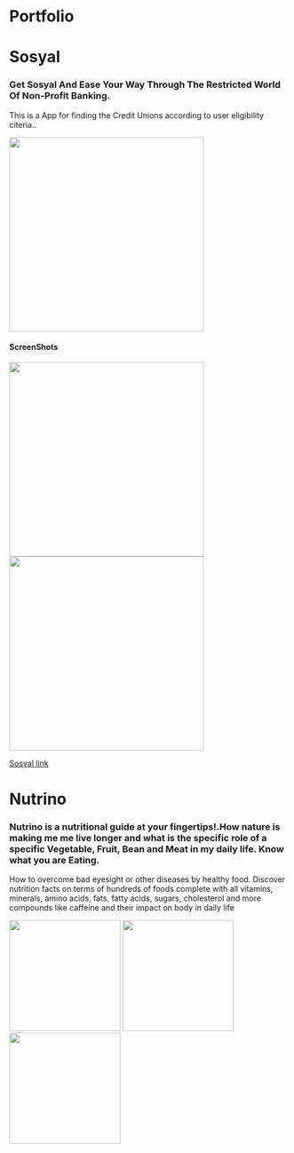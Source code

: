 # Portfolio


#                                                     Sosyal
### Get Sosyal And Ease Your Way Through The Restricted World Of Non-Profit Banking.

This is a App for finding the Credit Unions according to user eligibility citeria..
<p>
  <img src="https://user-images.githubusercontent.com/25749093/69793782-eb8b0f00-11ea-11ea-991c-4971e7acffe6.png" width="350" height="350"/>                                                                                                   
</p>

#### ScreenShots

<p float="left">
  <img src="https://user-images.githubusercontent.com/25749093/69799795-c5b73780-11f5-11ea-88bf-b4615cb2635d.jpeg" width="350" />
  <img src="https://user-images.githubusercontent.com/25749093/69798048-85a28580-11f2-11ea-8c7a-17049b767499.jpg" width="350" />                                                                                                                         
</p>

[Sosyal link](https://apps.apple.com/us/app/sosyal/id1487191572?ls=1)


# Nutrino
### Nutrino is a nutritional guide at your fingertips!.How nature is making me me live longer and what is the specific role of a specific Vegetable, Fruit, Bean and Meat in my daily life. Know what you are Eating.
How to overcome bad eyesight or other diseases by healthy food. Discover nutrition facts on terms of hundreds of foods complete with all vitamins, minerals, amino acids, fats, fatty acids, sugars, cholesterol and more compounds like caffeine and their impact on body in daily life
<p float="left">
      <img src="https://user-images.githubusercontent.com/25749093/69799800-c5b73780-11f5-11ea-9218-fdc3220d17c7.jpeg" width="200" />
  <img src="https://user-images.githubusercontent.com/25749093/69799798-c5b73780-11f5-11ea-8962-fc2c710ebedb.jpeg" width="200" />
  <img src="https://user-images.githubusercontent.com/25749093/69799795-c5b73780-11f5-11ea-88bf-b4615cb2635d.jpeg" width="200" /> 
</p>

